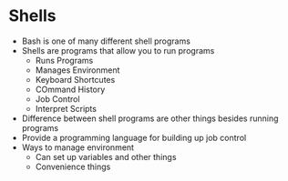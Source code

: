 # Shells

- Bash is one of many different shell programs
- Shells are programs that allow you to run programs
    - Runs Programs
    - Manages Environment
    - Keyboard Shortcutes
    - COmmand History
    - Job Control
    - Interpret Scripts
- Difference between shell programs are other things besides running programs
- Provide a programming language for building up job control
- Ways to manage environment
    - Can set up variables and other things
    - Convenience things
